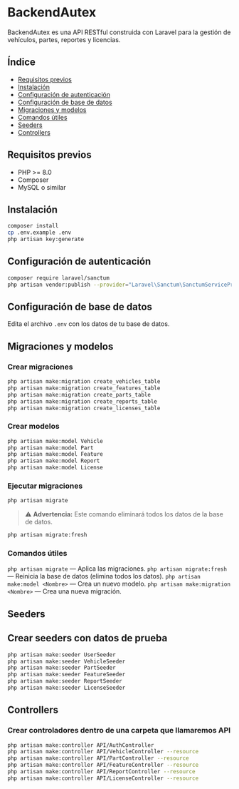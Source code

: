 
# BackendAutex

BackendAutex es una API RESTful construida con Laravel para la gestión de vehículos, partes, reportes y licencias.

## Índice

- [Requisitos previos](#requisitos-previos)
- [Instalación](#instalación)
- [Configuración de autenticación](#configuración-de-autenticación)
- [Configuración de base de datos](#configuración-de-base-de-datos)
- [Migraciones y modelos](#migraciones-y-modelos)
- [Comandos útiles](#comandos-útiles)
- [Seeders](#seeders)
- [Controllers](#controllers)


## Requisitos previos

- PHP >= 8.0
- Composer
- MySQL o similar

## Instalación

```bash
composer install
cp .env.example .env
php artisan key:generate
```


## Configuración de autenticación
```bash
composer require laravel/sanctum 
php artisan vendor:publish --provider="Laravel\Sanctum\SanctumServiceProvider"
```


## Configuración de base de datos
Edita el archivo `.env` con los datos de tu base de datos.


## Migraciones y modelos

### Crear migraciones

```bash
php artisan make:migration create_vehicles_table
php artisan make:migration create_features_table
php artisan make:migration create_parts_table
php artisan make:migration create_reports_table
php artisan make:migration create_licenses_table
```

### Crear modelos
```bash
php artisan make:model Vehicle
php artisan make:model Part
php artisan make:model Feature
php artisan make:model Report
php artisan make:model License
```
### Ejecutar migraciones
```bash
php artisan migrate 
```
> ⚠️ **Advertencia:** Este comando eliminará todos los datos de la base de datos.

```bash
php artisan migrate:fresh
``` 
### Comandos útiles
`php artisan migrate` — Aplica las migraciones.
`php artisan migrate:fresh` — Reinicia la base de datos (elimina todos los datos).
`php artisan make:model <Nombre>` — Crea un nuevo modelo.
`php artisan make:migration <Nombre>` — Crea una nueva migración.

## Seeders
## Crear seeders con datos de prueba 
```bash
php artisan make:seeder UserSeeder
php artisan make:seeder VehicleSeeder
php artisan make:seeder PartSeeder
php artisan make:seeder FeatureSeeder
php artisan make:seeder ReportSeeder
php artisan make:seeder LicenseSeeder
```

## Controllers
### Crear controladores dentro de una carpeta que llamaremos API
```bash
php artisan make:controller API/AuthController
php artisan make:controller API/VehicleController --resource
php artisan make:controller API/PartController --resource
php artisan make:controller API/FeatureController --resource
php artisan make:controller API/ReportController --resource
php artisan make:controller API/LicenseController --resource
```
